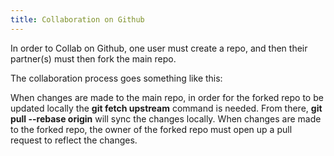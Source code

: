 ```yaml
---
title: Collaboration on Github
---
```


In order to Collab on Github, one user must create a repo, and then their partner(s) must then fork the main repo.

The collaboration process goes something like this:

When changes are made to the main repo, in order for the forked repo to be updated locally the **git fetch upstream** command is needed. From there, **git pull --rebase origin** will sync the changes locally.
When changes are made to the forked repo, the owner of the forked repo must open up a pull request to reflect the changes.